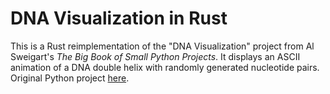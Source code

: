 # DNA Visualization in Rust

This is a Rust reimplementation of the "DNA Visualization" project from Al Sweigart's *The Big Book of Small Python Projects*. It displays an ASCII animation of a DNA double helix with randomly generated nucleotide pairs. Original Python project [here](https://inventwithpython.com/bigbookpython/project21.html).
